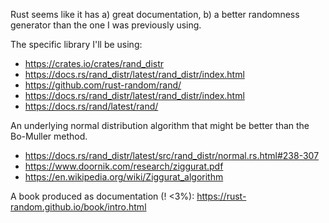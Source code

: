 Rust seems like it has a) great documentation, b) a better randomness generator than the one I was previously using.


The specific library I'll be using:

- https://crates.io/crates/rand_distr
- https://docs.rs/rand_distr/latest/rand_distr/index.html
- https://github.com/rust-random/rand/
- https://docs.rs/rand_distr/latest/rand_distr/index.html
- https://docs.rs/rand/latest/rand/

An underlying normal distribution algorithm that might be better than the Bo-Muller method.

- https://docs.rs/rand_distr/latest/src/rand_distr/normal.rs.html#238-307
- https://www.doornik.com/research/ziggurat.pdf
- https://en.wikipedia.org/wiki/Ziggurat_algorithm

A book produced as documentation (! <3%): https://rust-random.github.io/book/intro.html

